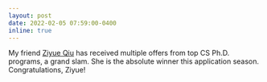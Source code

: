 ```yaml
---
layout: post
date: 2022-02-05 07:59:00-0400
inline: true
---
```

My friend <a href="https://ustcqzy.gtithub.io">Ziyue Qiu</a> has received multiple offers from top CS Ph.D. programs, a grand slam. She is the absolute winner this application season. Congratulations, Ziyue!
